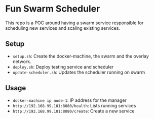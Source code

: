 # Fun Swarm Scheduler

This repo is a POC around having a swarm service responsible for scheduling new services and scaling existing services.


## Setup

 * `setup.sh`: Create the docker-machine, the swarm and the overlay network.
 * `deploy.sh`: Deploy testing service and scheduler
 * `update-scheduler.sh`: Updates the scheduler running on swarm

## Usage

 * `docker-machine ip node-1`: IP address for the manager
 * `http://192.168.99.101:8080/health`: Lists running services
 * `http://192.168.99.101:8080/create`: Create a new service


